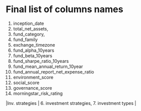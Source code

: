 # Final list of columns names 

  1. inception_date
  2. total_net_assets,
  3. fund_category,
  4.  fund_family
  5. exchange_timezone
  6. fund_alpha_10years
  7. fund_beta_10years
  8. fund_sharpe_ratio_10years
  9. fund_mean_annual_return_10year
  10. fund_annual_report_net_expense_ratio
  11. environment_score
  12. social_score
  13. governance_score
  14. morningstar_risk_rating

|Inv. strategies | 6. investment strategies, 7. investment types  |
